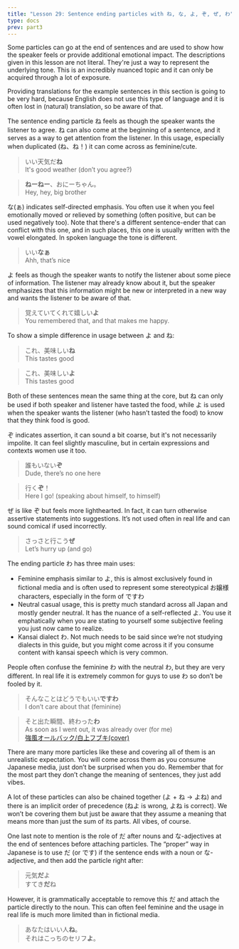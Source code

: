 ```yaml
---
title: "Lesson 29: Sentence ending particles with ね, な, よ, ぞ, ぜ, わ"
type: docs
prev: part3
---
```



Some particles can go at the end of sentences and are used to show how the speaker feels or provide additional emotional impact. The descriptions given in this lesson are not literal. They're just a way to represent the underlying tone. This is an incredibly nuanced topic and it can only be acquired through a lot of exposure. 

Providing translations for the example sentences in this section is going to be very hard, because English does not use this type of language and it is often lost in (natural) translation, so be aware of that.

The sentence ending particle ね feels as though the speaker wants the listener to agree. ね can also come at the beginning of a sentence, and it serves as a way to get attention from the listener. In this usage, especially when duplicated (ね、ね！) it can come across as feminine/cute.

> いい天気だ<b>ね</b>  
> It's good weather (don’t you agree?)

> <b>ねーねー</b>、おにーちゃん。  
> Hey, hey, big brother

な(ぁ) indicates self-directed emphasis. You often use it when you feel emotionally moved or relieved by something (often positive, but can be used negatively too). Note that there's a different sentence-ender that can conflict with this one, and in such places, this one is usually written with the vowel elongated. In spoken language the tone is different.

> いい<b>なぁ</b>  
> Ahh, that’s nice

よ feels as though the speaker wants to notify the listener about some piece of information. The listener may already know about it, but the speaker emphasizes that this information might be new or interpreted in a new way and wants the listener to be aware of that.

> 覚えていてくれて嬉しい<b>よ</b>  
> You remembered that, and that makes me happy.


To show a simple difference in usage between よ and ね:  

> これ、美味しい<b>ね</b>  
> This tastes good

> これ、美味しい<b>よ</b>  
> This tastes good


Both of these sentences mean the same thing at the core, but ね can only be used if both speaker and listener have tasted the food, while よ is used when the speaker wants the listener (who hasn’t tasted the food) to know that they think food is good. 

ぞ indicates assertion, it can sound a bit coarse, but it's not necessarily impolite. It can feel slightly masculine, but in certain expressions and contexts women use it too.

> 誰もいない<b>ぞ</b>  
> Dude, there’s no one here

> 行く<b>ぞ</b>！  
> Here I go! (speaking about himself, to himself)

ぜ is like ぞ but feels more lighthearted. In fact, it can turn otherwise assertive statements into suggestions. It’s not used often in real life and can sound comical if used incorrectly.

> さっさと行こう<b>ぜ</b>  
> Let’s hurry up (and go)


The ending particle わ has three main uses:

- Feminine emphasis similar to よ, this is almost exclusively found in fictional media and is often used to represent some stereotypical お嬢様 characters, especially in the form of ですわ  
- Neutral casual usage, this is pretty much standard across all Japan and mostly gender neutral. It has the nuance of a self-reflected よ. You use it emphatically when you are stating to yourself some subjective feeling you just now came to realize.   
- Kansai dialect わ. Not much needs to be said since we’re not studying dialects in this guide, but you might come across it if you consume content with kansai speech which is very common. 

People often confuse the feminine わ with the neutral わ, but they are very different. In real life it is extremely common for guys to use わ so don’t be fooled by it. 

> そんなことはどうでもいい<b>ですわ</b>  
> I don’t care about that (feminine)

> そと出た瞬間、終わった<b>わ</b>  
> As soon as I went out, it was already over (for me)  
> <a href="https://www.youtube.com/watch?v=hU2m_Dh5mS4">強風オールバック/白上フブキ(cover)</a>



There are many more particles like these and covering all of them is an unrealistic expectation. You will come across them as you consume Japanese media, just don’t be surprised when you do. Remember that for the most part they don’t change the meaning of sentences, they just add vibes. 

A lot of these particles can also be chained together (よ \+ ね \-\> よね) and there is an implicit order of precedence (ねよ is wrong, よね is correct). We won’t be covering them but just be aware that they assume a meaning that means more than just the sum of its parts. All vibes, of course.

One last note to mention is the role of だ after nouns and な-adjectives at the end of sentences before attaching particles. The “proper” way in Japanese is to use だ (or です) if the sentence ends with a noun or な-adjective, and then add the particle right after:

> 元気<b>だ</b>よ  
> すてき<b>だ</b>ね


However, it is grammatically acceptable to remove this だ and attach the particle directly to the noun. This can often feel feminine and the usage in real life is much more limited than in fictional media.

> あなたはいい人<b>ね</b>。  
> それはこっちのセリフ<b>よ</b>。

